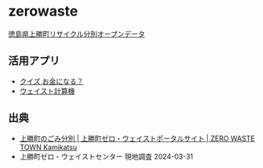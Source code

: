 # zerowaste

[徳島県上勝町リサイクル分別オープンデータ](https://github.com/code4fukui/zerowaste/blob/main/zerowaste_kamikatsu.csv)

## 活用アプリ

- [クイズ お金になる？](https://code4fukui.github.io/become-money/)
- [ウェイスト計算機](https://code4fukui.github.io/wastecalc/)

## 出典

- [上勝町のごみ分別 | 上勝町ゼロ・ウェイストポータルサイト | ZERO WASTE TOWN Kamikatsu](https://zwtk.jp/separate/)
- 上勝町ゼロ・ウェイストセンター 現地調査 2024-03-31
